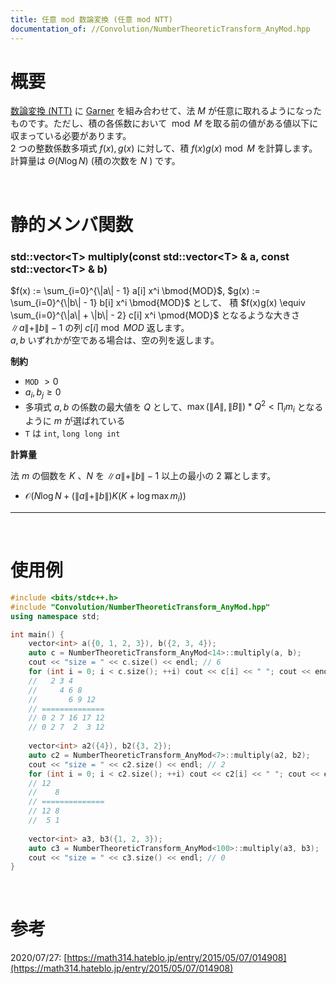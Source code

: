 ```yaml
---
title: 任意 mod 数論変換 (任意 mod NTT)
documentation_of: //Convolution/NumberTheoreticTransform_AnyMod.hpp
---
```


# 概要

[数論変換 (NTT)](https://tkmst201.github.io/Library/Convolution/NumberTheoreticTransform.hpp) に [Garner](https://tkmst201.github.io/Library/Mathematics/garner.hpp) を組み合わせて、法 $M$ が任意に取れるようになったものです。ただし、積の各係数において $\bmod{M}$ を取る前の値がある値以下に収まっている必要があります。  
$2$ つの整数係数多項式 $f(x), g(x)$ に対して、積 $f(x)g(x) \bmod{M}$ を計算します。
計算量は $\Theta(N\log{N})$ (積の次数を $N$ ) です。  

<br>

# 静的メンバ関数

### std::vector&lt;T&gt; multiply(const std::vector&lt;T&gt; &amp; a, const std::vector&lt;T&gt; &amp; b)

$f(x) := \sum_{i=0}^{\|a\| - 1} a[i] x^i \bmod{MOD}$, $g(x) := \sum_{i=0}^{\|b\| - 1} b[i] x^i \bmod{MOD}$ として、
積 $f(x)g(x) \equiv \sum_{i=0}^{\|a\| + \|b\| - 2} c[i] x^i \pmod{MOD}$ となるような大きさ $\|a\| + \|b\| - 1$ の列 $c[i] \bmod{MOD}$ 返します。  
$a, b$ いずれかが空である場合は、空の列を返します。  

**制約**

- `MOD` $> 0$
- $a_i, b_j \geq 0$
- 多項式 $a, b$ の係数の最大値を $Q$ として、$\max(\|A\|, \|B\|) * Q^2 < \prod_i m_i$ となるように $m$ が選ばれている
- `T` は `int`, `long long int`

**計算量**

法 $m$ の個数を $K$ 、$N$ を $\|a\| + \|b\| - 1$ 以上の最小の $2$ 冪とします。
- $\mathcal{O}(N\log{N} + (\|a\| + \|b\|) K(K + \log{\max{m_i}}))$

---

<br>

# 使用例

```cpp
#include <bits/stdc++.h>
#include "Convolution/NumberTheoreticTransform_AnyMod.hpp"
using namespace std;

int main() {
	vector<int> a({0, 1, 2, 3}), b({2, 3, 4});
	auto c = NumberTheoreticTransform_AnyMod<14>::multiply(a, b);
	cout << "size = " << c.size() << endl; // 6
	for (int i = 0; i < c.size(); ++i) cout << c[i] << " "; cout << endl; // 0 2 7 2 3 12
	//   2 3 4
	//     4 6 8
	//       6 9 12
	// ==============
	// 0 2 7 16 17 12
	// 0 2 7  2  3 12
	
	vector<int> a2({4}), b2({3, 2});
	auto c2 = NumberTheoreticTransform_AnyMod<7>::multiply(a2, b2);
	cout << "size = " << c2.size() << endl; // 2
	for (int i = 0; i < c2.size(); ++i) cout << c2[i] << " "; cout << endl; // 5 1
	// 12 
	//    8
	// ==============
	// 12 8
	//  5 1
	
	vector<int> a3, b3({1, 2, 3});
	auto c3 = NumberTheoreticTransform_AnyMod<100>::multiply(a3, b3);
	cout << "size = " << c3.size() << endl; // 0
}
```

<br>

# 参考

2020/07/27: [https://math314.hateblo.jp/entry/2015/05/07/014908](https://math314.hateblo.jp/entry/2015/05/07/014908)  

<br>